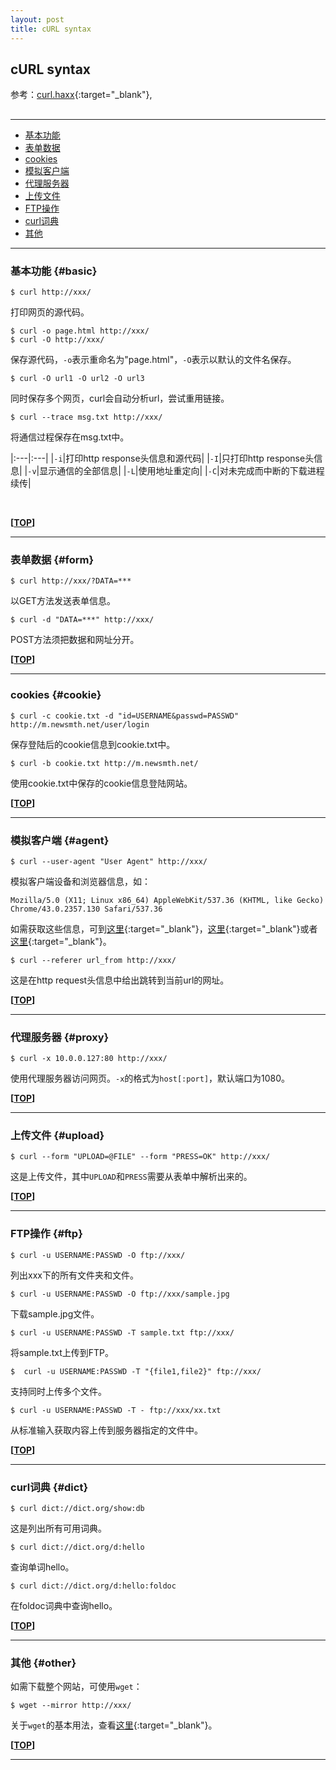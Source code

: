 ```yaml
---
layout: post
title: cURL syntax
---
```

## cURL syntax

参考：[curl.haxx][ref1]{:target="_blank"}, 

[ref1]:http://curl.haxx.se/docs/manual.html

<h2 id="top"></h2>

***

*   [基本功能](#basic)
*   [表单数据](#form)
*   [cookies](#cookie)
*   [模拟客户端](#agent)
*   [代理服务器](#proxy)
*   [上传文件](#upload)
*   [FTP操作](#ftp)
*   [curl词典](#dict)
*   [其他](#other)

***

### 基本功能 {#basic}

    $ curl http://xxx/
    
打印网页的源代码。

    $ curl -o page.html http://xxx/
    $ curl -O http://xxx/
    
保存源代码，`-o`表示重命名为"page.html"，`-O`表示以默认的文件名保存。

    $ curl -O url1 -O url2 -O url3
    
同时保存多个网页，curl会自动分析url，尝试重用链接。

    $ curl --trace msg.txt http://xxx/

将通信过程保存在msg.txt中。

|:---|:---|
|`-i`|打印http response头信息和源代码|
|`-I`|只打印http response头信息|
|`-v`|显示通信的全部信息|
|`-L`|使用地址重定向|
|`-C`|对未完成而中断的下载进程续传|

<br>

**[[TOP](#top)]**

***

### 表单数据 {#form}

    $ curl http://xxx/?DATA=***
    
以GET方法发送表单信息。

    $ curl -d "DATA=***" http://xxx/

POST方法须把数据和网址分开。

**[[TOP](#top)]**

***

### cookies {#cookie}

    $ curl -c cookie.txt -d "id=USERNAME&passwd=PASSWD" http://m.newsmth.net/user/login
    
保存登陆后的cookie信息到cookie.txt中。

    $ curl -b cookie.txt http://m.newsmth.net/
    
使用cookie.txt中保存的cookie信息登陆网站。

**[[TOP](#top)]**

***

### 模拟客户端 {#agent}

    $ curl --user-agent "User Agent" http://xxx/

模拟客户端设备和浏览器信息，如：

    Mozilla/5.0 (X11; Linux x86_64) AppleWebKit/537.36 (KHTML, like Gecko) Chrome/43.0.2357.130 Safari/537.36

如需获取这些信息，可到[这里][useragent1]{:target="_blank"}，[这里][useragent2]{:target="_blank"}或者[这里][useragent3]{:target="_blank"}。

[useragent1]:http://www.useragentstring.com/
[useragent2]:http://www.whatsmyua.com/
[useragent3]:http://whatsmyuseragent.com/

    $ curl --referer url_from http://xxx/

这是在http request头信息中给出跳转到当前url的网址。

**[[TOP](#top)]**

***

### 代理服务器  {#proxy}

    $ curl -x 10.0.0.127:80 http://xxx/

使用代理服务器访问网页。`-x`的格式为`host[:port]`，默认端口为1080。

**[[TOP](#top)]**

***

### 上传文件  {#upload}

    $ curl --form "UPLOAD=@FILE" --form "PRESS=OK" http://xxx/

这是上传文件，其中`UPLOAD`和`PRESS`需要从表单中解析出来的。

**[[TOP](#top)]**

***

### FTP操作  {#ftp}

    $ curl -u USERNAME:PASSWD -O ftp://xxx/

列出xxx下的所有文件夹和文件。

    $ curl -u USERNAME:PASSWD -O ftp://xxx/sample.jpg
    
下载sample.jpg文件。

    $ curl -u USERNAME:PASSWD -T sample.txt ftp://xxx/

将sample.txt上传到FTP。

    $  curl -u USERNAME:PASSWD -T "{file1,file2}" ftp://xxx/
    
支持同时上传多个文件。

    $ curl -u USERNAME:PASSWD -T - ftp://xxx/xx.txt
    
从标准输入获取内容上传到服务器指定的文件中。

**[[TOP](#top)]**

***

### curl词典 {#dict}

    $ curl dict://dict.org/show:db
    
这是列出所有可用词典。

    $ curl dict://dict.org/d:hello
    
查询单词hello。

    $ curl dict://dict.org/d:hello:foldoc
    
在foldoc词典中查询hello。

**[[TOP](#top)]**

***

### 其他 {#other}

如需下载整个网站，可使用`wget`：

    $ wget --mirror http://xxx/

关于`wget`的基本用法，查看[这里](http://about.uuspider.com/2015/06/21/downloadtool.html){:target="_blank"}。

**[[TOP](#top)]**

***